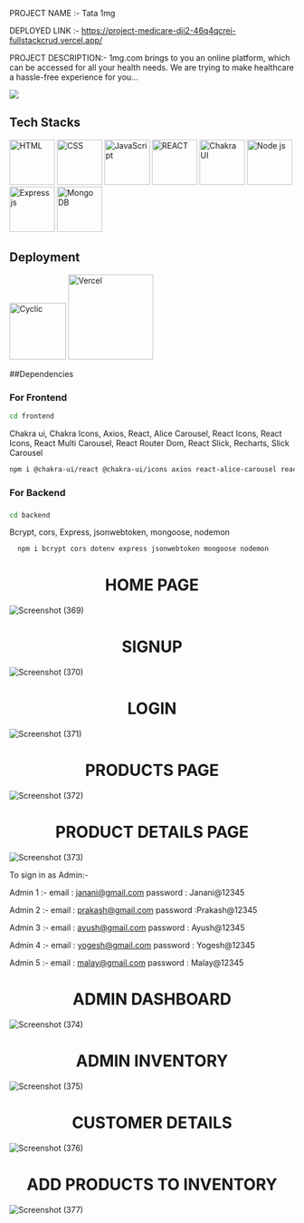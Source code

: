 PROJECT NAME :- Tata 1mg

DEPLOYED LINK :- https://project-medicare-dji2-46q4qcrei-fullstackcrud.vercel.app/

PROJECT DESCRIPTION:-  1mg.com brings to you an online platform, which can be accessed for all your health needs. 
We are trying to make healthcare a hassle-free experience for you...



<p><img src="https://i.ytimg.com/vi/Q0XfZpz-FVQ/maxresdefault.jpg" /> </p>

<h2>Tech Stacks</h2>
<p><img src="https://cdn.iconscout.com/icon/free/png-256/html-2752158-2284975.png?w=256&f=avif" width='80' alt="HTML" /> 
<img src="https://cdn.iconscout.com/icon/free/png-256/css-alt-3521367-2944811.png?w=256&f=avif" width='80' alt="CSS" />
<img src="https://cdn.iconscout.com/icon/free/png-256/javascript-3628858-3029998.png?w=256&f=avif" width='80' alt="JavaScript"/>
<img src="https://cdn.iconscout.com/icon/free/png-256/react-3-1175109.png?w=256&f=avif" width='80' alt="REACT" />
<img src="https://www.happylifecreators.com/wp/wp-content/uploads/2022/06/chakra-ui_title2-400x400.png" width='80' alt="Chakra UI" />
<img src="https://upload.wikimedia.org/wikipedia/commons/thumb/d/d9/Node.js_logo.svg/2560px-Node.js_logo.svg.png" width='80' alt="Node js" />
<img src="https://skillshack.blob.core.windows.net/uploads/express.webp" width='80' alt="Express js" />
<img src="https://www.tekskills.in/img/services-home/mongodb-logo.png" width='80' alt="Mongo DB" />
</p>
<h2>Deployment</h2>
<p>
<img src="https://www.cyclic.sh/og/summary_large_image.png" width='100' alt="Cyclic"/>
<img src="https://miro.medium.com/max/1400/1*Rv6kW7EnWmShq7DKEb9-_A@2x.jpeg" width='150' alt="Vercel"/>
</p>

##Dependencies
  ### For Frontend
```bash
cd frontend
```
Chakra ui, Chakra Icons, Axios, React, Alice Carousel, React Icons, React Icons, React Multi Carousel, React Router Dom, React Slick, Recharts, Slick Carousel
```bash
npm i @chakra-ui/react @chakra-ui/icons axios react-alice-carousel react-icons react-icons react-multi-carousel react-router-dom react-slick recharts slick-carousel
```
### For Backend
###
```bash
cd backend
```
Bcrypt, cors, Express, jsonwebtoken, mongoose, nodemon
```bash
  npm i bcrypt cors dotenv express jsonwebtoken mongoose nodemon
```


  <h1  align='center'>HOME PAGE </h1>
  


![Screenshot (369)](https://user-images.githubusercontent.com/109611448/221431735-62052936-4778-495b-85b1-a79a2b79aae3.png)

<h1  align='center'>SIGNUP </h1>

![Screenshot (370)](https://user-images.githubusercontent.com/109611448/221431737-09d26b4d-106e-41cd-a431-a8f2e2366101.png)

<h1  align='center'>LOGIN </h1>

![Screenshot (371)](https://user-images.githubusercontent.com/109611448/221431740-11bf3ed3-9159-47b1-aa46-3c65710569fa.png)

<h1  align='center'>PRODUCTS PAGE </h1>

![Screenshot (372)](https://user-images.githubusercontent.com/109611448/221431747-4e729069-f4a6-494b-b2ee-27537b3f069d.png)

<h1  align='center'>PRODUCT DETAILS PAGE </h1>

![Screenshot (373)](https://user-images.githubusercontent.com/109611448/221431751-89a32165-bb8e-4f63-bb0b-18058888d2ca.png)

To sign in as Admin:-

Admin 1 :- 
email : janani@gmail.com
password : Janani@12345

Admin 2 :- 
email : prakash@gmail.com
password :Prakash@12345

Admin 3 :- 
email : ayush@gmail.com
password : Ayush@12345

Admin 4 :- 
email : yogesh@gmail.com
password : Yogesh@12345

Admin 5 :- 
email : malay@gmail.com
password : Malay@12345

<h1  align='center'>ADMIN DASHBOARD </h1>

![Screenshot (374)](https://user-images.githubusercontent.com/109611448/221431755-14ef3b2a-6bf7-4c99-b316-508e890d663b.png)

<h1  align='center'>ADMIN INVENTORY </h1>

![Screenshot (375)](https://user-images.githubusercontent.com/109611448/221431756-c40daab1-efe7-473f-9078-c25121e32c04.png)

<h1  align='center'>CUSTOMER DETAILS </h1>

![Screenshot (376)](https://user-images.githubusercontent.com/109611448/221431826-da770402-4c10-4cee-b095-9bd5b97d1bc1.png)

<h1  align='center'>ADD PRODUCTS TO INVENTORY </h1>

![Screenshot (377)](https://user-images.githubusercontent.com/109611448/221431831-d3f5c821-4896-4a79-b3b7-d273031ea6dd.png)
